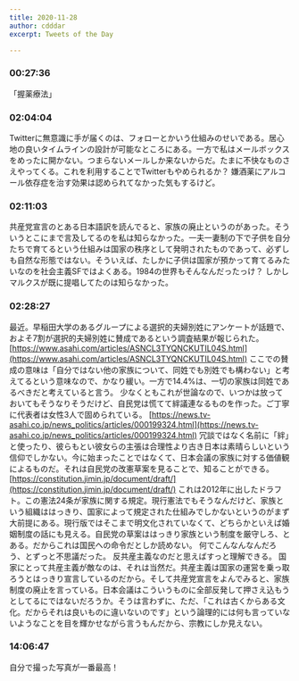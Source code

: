 ```yaml
---
title: 2020-11-28
author: cdddar
excerpt: Tweets of the Day

---
```


### 00:27:36

「握薬療法」

### 02:04:04

Twitterに無意識に手が届くのは、フォローとかいう仕組みのせいである。居心地の良いタイムラインの設計が可能なところにある。一方で私はメールボックスをめったに開かない。つまらないメールしか来ないからだ。たまに不快なものさえやってくる。これを利用することでTwitterもやめられるか？ 嫌酒薬にアルコール依存症を治す効果は認められてなかった気もするけど。

### 02:11:03

共産党宣言のとある日本語訳を読んでると、家族の廃止というのがあった。そういうとこにまで言及してるのを私は知らなかった。一夫一妻制の下で子供を自分たちで育てるという仕組みは国家の秩序として発明されたものであって、必ずしも自然な形態ではない。そういえば、たしかに子供は国家が預かって育てるみたいなのを社会主義SFではよくある。1984の世界もそんなんだったっけ？ しかしマルクスが既に提唱してたのは知らなかった。

### 02:28:27

最近。早稲田大学のあるグループによる選択的夫婦別姓にアンケートが話題で、およそ7割が選択的夫婦別姓に賛成であるという調査結果が報じられた。 
[https://www.asahi.com/articles/ASNCL3TYQNCKUTIL04S.html](https://www.asahi.com/articles/ASNCL3TYQNCKUTIL04S.html)
ここでの賛成の意味は「自分ではない他の家族について、同姓でも別姓でも構わない」と考えてるという意味なので、かなり緩い。一方で14.4%は、一切の家族は同姓であるべきだと考えていると言う。
少なくともこれが世論なので、いつかは放っておいてもそうなりそうだけど、自民党は慌てて絆議連なるものを作った。ご丁寧に代表者は女性3人で固められている。
[https://news.tv-asahi.co.jp/news_politics/articles/000199324.html](https://news.tv-asahi.co.jp/news_politics/articles/000199324.html)
冗談ではなく名前に「絆」と使ったり、彼らもとい彼女らの主張は合理性より古き日本は素晴らしいという信仰でしかない。今に始まったことではなくて、日本会議の家族に対する価値観によるものだ。それは自民党の改憲草案を見ることで、知ることができる。
[https://constitution.jimin.jp/document/draft/](https://constitution.jimin.jp/document/draft/)
これは2012年に出したドラフト。この憲法24条が家族に関する規定。現行憲法でもそうなんだけど、家族という組織ははっきり、国家によって規定された仕組みでしかないというのがまず大前提にある。現行版ではそこまで明文化されていなくて、どちらかといえば婚姻制度の話にも見える。自民党の草案ははっきり家族という制度を厳守しろ、とある。だからこれは国民への命令だとしか読めない。
何でこんなんなんだろう、とずっと不思議だった。
反共産主義なのだと思えばすっと理解できる。
国家にとって共産主義が敵なのは、それは当然だ。共産主義は国家の運営を乗っ取ろうとはっきり宣言しているのだから。そして共産党宣言をよんでみると、家族制度の廃止を言っている。日本会議はこういうものに全部反発して押さえ込もうとしてるにではないだろうか。そうは言わずに、ただ、「これは古くからある文化。だからそれは良いものに違いないのです」という論理的には何も言っていないようなことを目を輝かせながら言うもんだから、宗教にしか見えない。

### 14:06:47

自分で撮った写真が一番最高！
